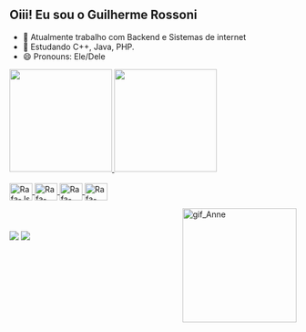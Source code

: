 ## Oiii! Eu sou o Guilherme Rossoni

- 🔭  Atualmente trabalho com Backend e Sistemas de internet
- 🌱  Estudando C++, Java, PHP.
- 😄  Pronouns: Ele/Dele

<div>
  <a href="https://github.com/GuiRossoni">
    <img height="180em" src="https://github-readme-stats.vercel.app/api?username=GuiRossoni&show_icons=true&theme=dracula&include_all_comits=true&count_private=true"/>
    <img height="180em" src="https://github-readme-stats.vercel.app/api/top-langs/?username=GuiRossoni&layout=compact&langs_cout=16&theme=dracula"/>
</div>

<div style="display: inline_block"><br>
  <img align="center" alt="Rafa-Js" height="30" width="40" src="https://raw.githubusercontent.com/jmnote/z-icons/master/svg/java.svg">
  <img align="center" alt="Rafa-C++" height="30" width="40" src="https://raw.githubusercontent.com/jmnote/z-icons/master/svg/cpp.svg">
  <img align="center" alt="Rafa-React" height="30" width="40" src="https://raw.githubusercontent.com/jmnote/z-icons/master/svg/bash.svg">
  <img align="center" alt="Rafa-HTML" height="30" width="40" src="https://raw.githubusercontent.com/jmnote/z-icons/master/svg/php.svg">
  
  <a href="https://picasion.com/"><img src="https://i.picasion.com/pic92/ee9a0bce2a6fa64db353ab319850fa5a.gif" width="200" height="200" border="0" align="right" alt="gif_Anne" /></a><br/>
</div>

###

 <div>
  <a href="https://www.instagram.com/gui.rossoni/" target="_blank"><img src="https://img.shields.io/badge/-Instagram-%23E4405F?style=for-the-badge&logo=instagram&logoColor=white" target="_blank"></a>
  <a href="https://www.linkedin.com/in/guirossoni/" target="_blank"><img src="https://img.shields.io/badge/-LinkedIn-%230077B5?style=for-the-badge&logo=linkedin&logoColor=white" target="_blank"></a> 
 </div>

